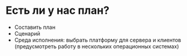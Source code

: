 # Есть ли у нас план? #
  * Составить план
  * Сценарий
  * Среда исполнения: выбрать платформу для сервера и клиентов (предусмотреть работу в нескольких операционных системах)
